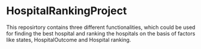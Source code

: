 # HospitalRankingProject
This reposirtory contains three different functionalities, which could be used for finding the best hospital and ranking the hospitals on the basis of factors like states, HospitalOutcome and Hospital ranking.
